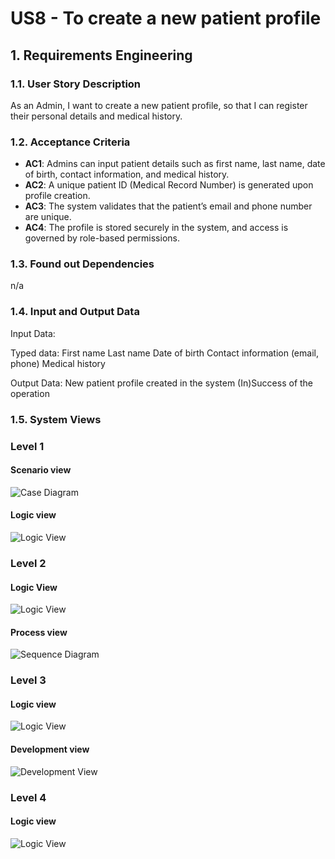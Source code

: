 
# US8 - To create a new patient profile
## 1. Requirements Engineering
### 1.1. User Story Description
As an Admin, I want to create a new patient profile, so that I can register their personal details and medical history.

### 1.2. Acceptance Criteria
* **AC1**: Admins can input patient details such as first name, last name, date of birth, contact information, and medical history.
* **AC2**: A unique patient ID (Medical Record Number) is generated upon profile creation.
* **AC3**: The system validates that the patient’s email and phone number are unique.
* **AC4**: The profile is stored securely in the system, and access is governed by role-based permissions.

### 1.3. Found out Dependencies
n/a

### 1.4. Input and Output Data
Input Data:

Typed data:
First name
Last name
Date of birth
Contact information (email, phone)
Medical history

Output Data:
New patient profile created in the system
(In)Success of the operation

### 1.5. System Views

### Level 1

#### Scenario view

![Case Diagram](views/case-diagram.svg)

#### Logic view

![Logic View](views/level1-logic.svg)

### Level 2

#### Logic View

![Logic View](views/logic-view-lvl2.svg)

#### Process view

![Sequence Diagram](views/sequence-diagram.svg)

### Level 3

#### Logic view

![Logic View](views/logic-view-lvl3.svg)


#### Development view

![Development View](views/dev-view-lvl3.svg)

### Level 4

#### Logic view

![Logic View](views/logic-view-lvl4.svg)



